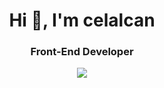 <h1 align="center">Hi 👋, I'm celalcan</h1>
<h3 align="center">Front-End Developer</h3>


<p align="center"> <img  src="https://media.giphy.com/media/uWMwQYgYVHVGU/giphy.gif"> </p>




